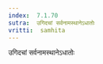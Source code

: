 ```yaml
---
index:  7.1.70
sutra:  उगिदचां सर्वनामस्थानेऽधातोः
vritti:  samhita 
---
```


उगिदचां सर्वनामस्थानेऽधातोः

